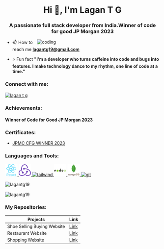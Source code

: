 <h1 align="center">Hi 👋, I'm Lagan T G</h1>
<h3 align="center">A passionate full stack developer from India.Winner of code for good JP Morgan 2023</h3>

<img align='right' alt='coding' width="400" src="https://camo.githubusercontent.com/5ddf73ad3a205111cf8c686f687fc216c2946a75005718c8da5b837ad9de78c9/68747470733a2f2f7468756d62732e6766796361742e636f6d2f4576696c4e657874446576696c666973682d736d616c6c2e676966">

- 📫 How to reach me **lagantg19@gmail.com**

- ⚡ Fun fact **"I'm a developer who turns caffeine into code and bugs into features. I make technology dance to my rhythm, one line of code at a time."**

<h3 align="left">Connect with me:</h3>
<p align="left">
<a href="https://www.linkedin.com/in/lagan-t-g-26512a22b/" target="blank"><img align="center" src="https://raw.githubusercontent.com/rahuldkjain/github-profile-readme-generator/master/src/images/icons/Social/linked-in-alt.svg" alt="lagan t g" height="30" width="40" /></a>
</p>

<h3>Achievements:</h3>


<h4>Winner of Code for Good JP Morgan 2023</h4>


<h3 align="left">Certificates:</h3>

<ul>
  <li><a href="https://drive.google.com/file/d/1Y39qMv4dTdk5LhXoHyvac0771MHSgHBn/view?usp=sharing">JPMC CFG WINNER 2023</a></li>
  
</ul>
<h3 align="left">Languages and Tools:</h3>
<p align="left"><a href="https://reactjs.org/" target="_blank" rel="noreferrer"> <img src="https://raw.githubusercontent.com/devicons/devicon/master/icons/react/react-original-wordmark.svg" alt="react" width="40" height="40"/> </a> <a href="https://redux.js.org" target="_blank" rel="noreferrer"> <img src="https://raw.githubusercontent.com/devicons/devicon/master/icons/redux/redux-original.svg" alt="redux" width="40" height="40"/> </a> <a href="https://tailwindcss.com/" target="_blank" rel="noreferrer"> <img src="https://www.vectorlogo.zone/logos/tailwindcss/tailwindcss-icon.svg" alt="tailwind" width="40" height="40"/> </a>  <a href="https://nodejs.org" target="_blank" rel="noreferrer"> <img src="https://raw.githubusercontent.com/devicons/devicon/master/icons/nodejs/nodejs-original-wordmark.svg" alt="nodejs" width="40" height="40"/> </a><a href="https://www.mongodb.com/" target="_blank" rel="noreferrer"> <img src="https://raw.githubusercontent.com/devicons/devicon/master/icons/mongodb/mongodb-original-wordmark.svg" alt="mongodb" width="40" height="40"/> <a href="https://git-scm.com/" target="_blank" rel="noreferrer"> <img src="https://www.vectorlogo.zone/logos/git-scm/git-scm-icon.svg" alt="git" width="40" height="40"/> </a> </a>  </p>

<p><img align="center" src="https://github-readme-stats.vercel.app/api/top-langs?username=lagantg19&show_icons=true&locale=en&layout=compact" alt="lagantg19" /></p>

<p><img align="center" src="https://github-readme-streak-stats.herokuapp.com/?user=lagantg19&" alt="lagantg19" /></p>
<h3 align="left">My Repositories:</h3>

| Projects | Link |
|------------|------|
| Shoe Selling Buying Website | [Link](https://github.com/lagantg19/ShoeLag) |
| Restaurant Website | [Link](https://github.com/lagantg19/Laup-Restaurant-) |
| Shopping Website | [Link](https://github.com/lagantg19/Shopping-website) |


